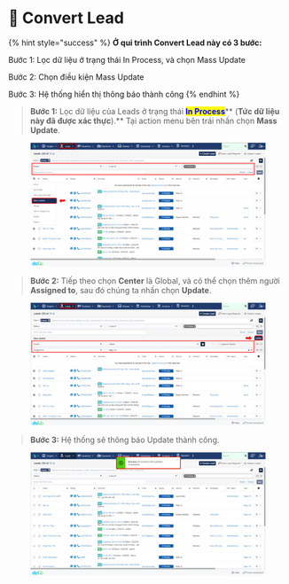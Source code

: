 # 💫 Convert Lead

{% hint style="success" %}
**Ở qui trình Convert Lead này có 3 bước:**

Bước 1: Lọc dữ liệu ở trạng thái In Process, và chọn Mass Update

Bước 2: Chọn điều kiện Mass Update

Bước 3: Hệ thống hiển thị thông báo thành công
{% endhint %}

> **Bước 1:** Lọc dữ liệu của Leads ở trạng thái <mark style="color:blue;">**In Process**</mark>** (**Tức dữ liệu này đã được xác thực**).** Tại action menu bên trái nhấn chọn **Mass Update**.

<figure><img src="../../../.gitbook/assets/image (21).png" alt=""><figcaption></figcaption></figure>

> **Bước 2:** Tiếp theo chọn **Center** là Global, và có thể chọn thêm người **Assigned to**, sau đó chúng ta nhấn chọn **Update**.

<figure><img src="../../../.gitbook/assets/image (25).png" alt=""><figcaption></figcaption></figure>

> **Bước 3:** Hệ thống sẽ thông báo Update thành công.

<figure><img src="../../../.gitbook/assets/image (23).png" alt=""><figcaption></figcaption></figure>
